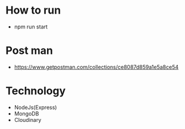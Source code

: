 # How to run

-   npm run start

# Post man

- https://www.getpostman.com/collections/ce8087d859a1e5a8ce54

# Technology

-   NodeJs(Express)
-   MongoDB
-   Cloudinary
